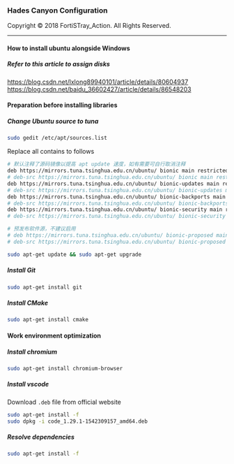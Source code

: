 ### Hades Canyon Configuration

Copyright © 2018 FortiSTray_Action. All Rights Reserved.

---
#### How to install ubuntu alongside Windows
##### Refer to this article to assign disks
https://blog.csdn.net/lxlong89940101/article/details/80604937        
https://blog.csdn.net/baidu_36602427/article/details/86548203

#### Preparation before installing libraries

##### Change Ubuntu source to tuna

```bash
sudo gedit /etc/apt/sources.list
```

Replace all contains to follows

```bash
# 默认注释了源码镜像以提高 apt update 速度，如有需要可自行取消注释
deb https://mirrors.tuna.tsinghua.edu.cn/ubuntu/ bionic main restricted universe multiverse
# deb-src https://mirrors.tuna.tsinghua.edu.cn/ubuntu/ bionic main restricted universe multiverse
deb https://mirrors.tuna.tsinghua.edu.cn/ubuntu/ bionic-updates main restricted universe multiverse
# deb-src https://mirrors.tuna.tsinghua.edu.cn/ubuntu/ bionic-updates main restricted universe multiverse
deb https://mirrors.tuna.tsinghua.edu.cn/ubuntu/ bionic-backports main restricted universe multiverse
# deb-src https://mirrors.tuna.tsinghua.edu.cn/ubuntu/ bionic-backports main restricted universe multiverse
deb https://mirrors.tuna.tsinghua.edu.cn/ubuntu/ bionic-security main restricted universe multiverse
# deb-src https://mirrors.tuna.tsinghua.edu.cn/ubuntu/ bionic-security main restricted universe multiverse

# 预发布软件源，不建议启用
# deb https://mirrors.tuna.tsinghua.edu.cn/ubuntu/ bionic-proposed main restricted universe multiverse
# deb-src https://mirrors.tuna.tsinghua.edu.cn/ubuntu/ bionic-proposed main restricted universe multiverse

```

```bash
sudo apt-get update && sudo apt-get upgrade 
```

##### Install Git

```bash
sudo apt-get install git
```

##### Install CMake

```bash
sudo apt-get install cmake
```




#### Work environment optimization

##### Install chromium

```bash
sudo apt-get install chromium-browser
```

##### Install vscode

Download `.deb` file from official website

```bash
sudo apt-get install -f
sudo dpkg -i code_1.29.1-1542309157_amd64.deb
```
##### Resolve dependencies
```bash
sudo apt-get install -f
```



